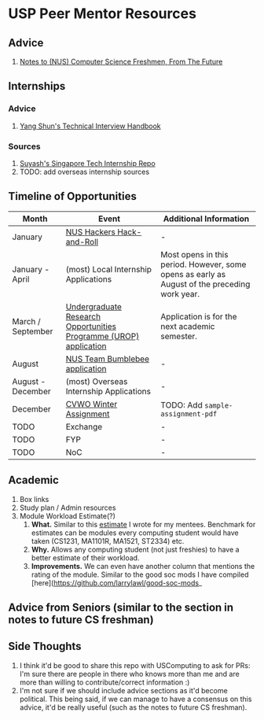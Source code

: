 # USP Peer Mentor Resources
## Advice
1. [Notes to (NUS) Computer Science Freshmen, From The Future](https://github.com/nushackers/notes-to-cs-freshmen-from-the-future)

## Internships
### Advice
1. [Yang Shun's Technical Interview Handbook](https://github.com/yangshun/tech-interview-handbook)

### Sources
1. [Suyash's Singapore Tech Internship Repo](https://github.com/sushinoya/singapore-tech-internships)
2. TODO: add overseas internship sources

## Timeline of Opportunities
|Month| Event| Additional Information|
|-|-|-|
|January| [NUS Hackers Hack-and-Roll](https://hacknroll.nushackers.org/)| -
|January - April| (most) Local Internship Applications| Most opens in this period. However, some opens as early as August of the preceding work year.
|March / September| [Undergraduate Research Opportunities Programme (UROP) application](https://www.comp.nus.edu.sg/programmes/ug/project/urop/)| Application is for the next academic semester.
|August| [NUS Team Bumblebee application](https://bumblebee.sg/about/)| - 
|August - December | (most) Overseas Internship Applications | -
|December| [CVWO Winter Assignment](https://www.comp.nus.edu.sg/~vwo/) | TODO: Add `sample-assignment-pdf` |
|TODO| Exchange | -
|TODO| FYP | -
|TODO| NoC | -

## Academic
1. Box links
2. Study plan / Admin resources
3. Module Workload Estimate(?)
    1. **What.** Similar to this [estimate](https://larrylawl.github.io/articles/estimate-uni-workload.html) I wrote for my mentees. 
  Benchmark for estimates can be modules every computing student would have taken (CS1231, MA1101R, MA1521, ST2334) etc.
    2. **Why.** Allows any computing student (not just freshies) to have a better estimate of their workload.
    3. **Improvements.** We can even have another column that mentions the rating of the module. Similar to the good soc mods I have compiled [here](https://github.com/larrylawl/good-soc-mods_
  
## Advice from Seniors (similar to the section in notes to future CS freshman)
  
## Side Thoughts
1. I think it'd be good to share this repo with USComputing to ask for PRs: I'm sure there are people in there
who knows more than me and are more than willing to contribute/correct information :)
2. I'm not sure if we should include advice sections as it'd become political. This being said, if we can manage to have a consensus on this advice,
it'd be really useful (such as the notes to future CS freshman).

